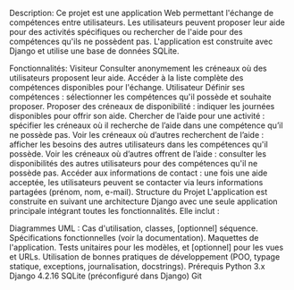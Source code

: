Description:
Ce projet est une application Web permettant l'échange de compétences entre utilisateurs. Les utilisateurs peuvent proposer leur aide pour des activités spécifiques ou rechercher de l'aide pour des compétences qu'ils ne possèdent pas. L'application est construite avec Django et utilise une base de données SQLite.

Fonctionnalités:
Visiteur
Consulter anonymement les créneaux où des utilisateurs proposent leur aide.
Accéder à la liste complète des compétences disponibles pour l'échange.
Utilisateur
Définir ses compétences : sélectionner les compétences qu'il possède et souhaite proposer.
Proposer des créneaux de disponibilité : indiquer les journées disponibles pour offrir son aide.
Chercher de l’aide pour une activité : spécifier les créneaux où il recherche de l’aide dans une compétence qu’il ne possède pas.
Voir les créneaux où d’autres recherchent de l’aide : afficher les besoins des autres utilisateurs dans les compétences qu'il possède.
Voir les créneaux où d’autres offrent de l’aide : consulter les disponibilités des autres utilisateurs pour des compétences qu'il ne possède pas.
Accéder aux informations de contact : une fois une aide acceptée, les utilisateurs peuvent se contacter via leurs informations partagées (prénom, nom, e-mail).
Structure du Projet
L'application est construite en suivant une architecture Django avec une seule application principale intégrant toutes les fonctionnalités. Elle inclut :

Diagrammes UML : Cas d'utilisation, classes, [optionnel] séquence.
Spécifications fonctionnelles (voir la documentation).
Maquettes de l'application.
Tests unitaires pour les modèles, et [optionnel] pour les vues et URLs.
Utilisation de bonnes pratiques de développement (POO, typage statique, exceptions, journalisation, docstrings).
Prérequis
Python 3.x
Django 4.2.16
SQLite (préconfiguré dans Django)
Git
